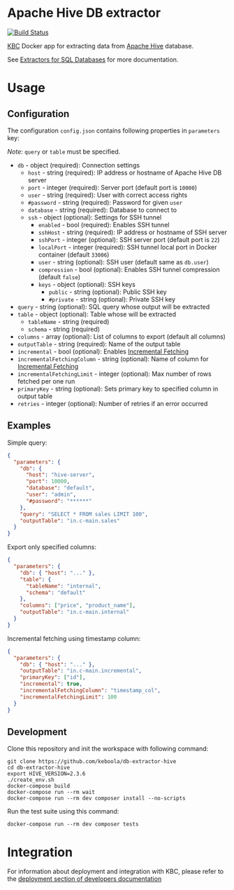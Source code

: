 # Apache Hive DB extractor

[![Build Status](https://travis-ci.com/keboola/db-extractor-hive.svg?branch=master)](https://travis-ci.com/keboola/db-extractor-hive)

[KBC](https://www.keboola.com/product/) Docker app for extracting data from [Apache Hive](https://hive.apache.org/) database.

See [Extractors for SQL Databases](https://help.keboola.com/components/extractors/database/sqldb/) for more documentation.

# Usage

## Configuration

The configuration `config.json` contains following properties in `parameters` key: 

*Note:* `query` or `table` must be specified.

- `db` - object (required): Connection settings
    - `host` - string (required): IP address or hostname of Apache Hive DB server
    - `port` - integer (required): Server port (default port is `10000`)
    - `user` - string (required): User with correct access rights
    - `#password` - string (required): Password for given `user`
    - `database` - string (required): Database to connect to
    - `ssh` - object (optional): Settings for SSH tunnel
        - `enabled` - bool (required):  Enables SSH tunnel
        - `sshHost` - string (required): IP address or hostname of SSH server
        - `sshPort` - integer (optional): SSH server port (default port is `22`)
        - `localPort` - integer (required): SSH tunnel local port in Docker container (default `33006`)
        - `user` - string (optional): SSH user (default same as `db.user`)
        - `compression`  - bool (optional): Enables SSH tunnel compression (default `false`)
        - `keys` - object (optional): SSH keys
            - `public` - string (optional): Public SSH key
            - `#private` - string (optional): Private SSH key
- `query` - string (optional): SQL query whose output will be extracted
- `table` - object (optional): Table whose will be extracted
    - `tableName` - string (required)
    - `schema` - string (required)
- `columns` - array (optional): List of columns to export (default all columns)
- `outputTable` - string (required): Name of the output table 
- `incremental` - bool (optional):  Enables [Incremental Fetching](https://help.keboola.com/components/extractors/database/#incremental-fetching)
- `incrementalFetchingColumn` - string (optional): Name of column for [Incremental Fetching](https://help.keboola.com/components/extractors/database/#incremental-fetching)
- `incrementalFetchingLimit` - integer (optional): Max number of rows fetched per one run
- `primaryKey` - string (optional): Sets primary key to specified column in output table
- `retries` - integer (optional): Number of retries if an error occurred

## Examples

Simple query:
```json
{
  "parameters": {
    "db": {
      "host": "hive-server",
      "port": 10000,
      "database": "default",
      "user": "admin",
      "#password": "******"
    },
    "query": "SELECT * FROM sales LIMIT 100",
    "outputTable": "in.c-main.sales"
  }
}
```

Export only specified columns:
```json
{
  "parameters": {
    "db": { "host": "..." },
    "table": {
      "tableName": "internal",
      "schema": "default"
    },
    "columns": ["price", "product_name"],
    "outputTable": "in.c-main.internal"
  }
}
```

Incremental fetching using timestamp column:
```json
{
  "parameters": {
    "db": { "host": "..." },
    "outputTable": "in.c-main.incremental",
    "primaryKey": ["id"],
    "incremental": true,
    "incrementalFetchingColumn": "timestamp_col",
    "incrementalFetchingLimit": 100
  }
}
```

## Development
 
Clone this repository and init the workspace with following command:

```
git clone https://github.com/keboola/db-extractor-hive
cd db-extractor-hive
export HIVE_VERSION=2.3.6
./create_env.sh
docker-compose build
docker-compose run --rm wait
docker-compose run --rm dev composer install --no-scripts
```

Run the test suite using this command:

```
docker-compose run --rm dev composer tests
```
 
# Integration

For information about deployment and integration with KBC, please refer to the [deployment section of developers documentation](https://developers.keboola.com/extend/component/deployment/) 
